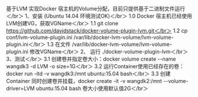 基于LVM 实现Docker 宿主机的Volume分配，目前只提供基于二进制文件运行＜/br＞
1、安装 (Ubuntu 14.04 环境测试OK)＜/br＞
    1.0 Docker 宿主机已经使用LVM创建VG，获取VGName＜/br＞
    1.1 git clone https://github.com/davidstack/docker-volume-plugin-lvm.git＜/br＞
    1.2 cp conf/lvm-volume-plugin.ini /var/lib/docker-lvm-volume/lvm-volume-plugin.ini＜/br＞
    1.3 在文件 /var/lib/docker-lvm-volume/lvm-volume-plugin.ini 修改VGName＜/br＞
2、 运行 ./docker-volume-plugin-lvm＜/br＞
3、测试＜/br＞
   3.1 创建卷并指定卷大小：docker volume create --name wangdk3 -d LVM -o size=1G＜/br＞
   3.2 运行Container使用已经存在的卷：docker run -itd -v wangdk3:/mnt ubuntu:15.04 bash＜/br＞
   3.3 创建Container 同时创建卷并挂载，docker create -it -v wangdk2:/mnt --volume-driver=LVM ubuntu:15.04 bash  卷大小使用默认值2G＜/br＞
    
